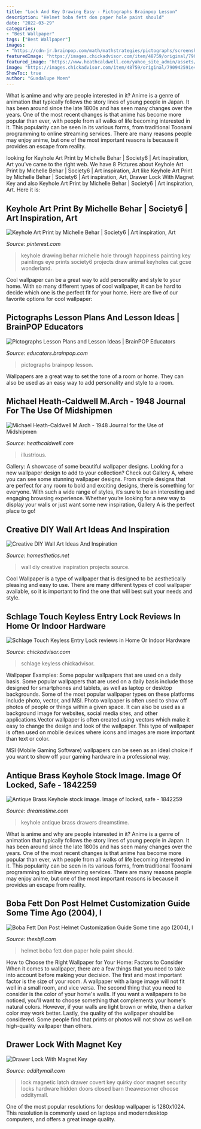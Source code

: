 ```yaml
---
title: "Lock And Key Drawing Easy - Pictographs Brainpop Lesson"
description: "Helmet boba fett don paper hole paint should"
date: "2022-03-29"
categories:
- "Best Wallpaper"
tags: ["Best Wallpaper"]
images:
- "https://cdn-jr.brainpop.com/math/mathstrategies/pictographs/screenshot_1.png"
featuredImage: "https://images.chickadvisor.com/item/48759/original/790942591e46b7a791e1b2e1d77901b2.jpg"
featured_image: "https://www.heathcaldwell.com/yahoo_site_admin/assets/images/Illustrious_2.10733035_std.jpg"
image: "https://images.chickadvisor.com/item/48759/original/790942591e46b7a791e1b2e1d77901b2.jpg"
ShowToc: true
author: "Guadalupe Moen"
---
```



What is anime and why are people interested in it?
Anime is a genre of animation that typically follows the story lines of young people in Japan. It has been around since the late 1800s and has seen many changes over the years. One of the most recent changes is that anime has become more popular than ever, with people from all walks of life becoming interested in it. This popularity can be seen in its various forms, from traditional Toonami programming to online streaming services. There are many reasons people may enjoy anime, but one of the most important reasons is because it provides an escape from reality.

	

		
looking for Keyhole Art Print by Michelle Behar | Society6 | Art inspiration, Art you've came to the right web. We have 8 Pictures about Keyhole Art Print by Michelle Behar | Society6 | Art inspiration, Art like Keyhole Art Print by Michelle Behar | Society6 | Art inspiration, Art, Drawer Lock With Magnet Key and also Keyhole Art Print by Michelle Behar | Society6 | Art inspiration, Art. Here it is:
		
    
## Keyhole Art Print By Michelle Behar | Society6 | Art Inspiration, Art

<img loading=lazy src="https://i.pinimg.com/736x/d8/75/ce/d875ced642875c9f13c9ab342dcbd1bc--gcse-art-drawing-ideas.jpg" onerror="this.onerror=null;this.src='https://tse1.mm.bing.net/th?id=OIP.qr-4slNqrjcoGL4vJPIE-gHaK5&amp;pid=15.1';" alt="Keyhole Art Print by Michelle Behar | Society6 | Art inspiration, Art">

_Source: pinterest.com_

>keyhole drawing behar michelle hole through happiness painting key paintings eye prints society6 projects draw animal keyholes cat gcse wonderland. 

	

Cool wallpaper can be a great way to add personality and style to your home. With so many different types of cool wallpaper, it can be hard to decide which one is the perfect fit for your home. Here are five of our favorite options for cool wallpaper: 

    
## Pictographs Lesson Plans And Lesson Ideas | BrainPOP Educators

<img loading=lazy src="https://cdn-jr.brainpop.com/math/mathstrategies/pictographs/screenshot_1.png" onerror="this.onerror=null;this.src='https://tse1.mm.bing.net/th?id=OIP.u4g5JeygOEYX4UAMwfl0xAHaFr&amp;pid=15.1';" alt="Pictographs Lesson Plans and Lesson Ideas | BrainPOP Educators">

_Source: educators.brainpop.com_

>pictographs brainpop lesson. 

	

Wallpapers are a great way to set the tone of a room or home. They can also be used as an easy way to add personality and style to a room.

    
## Michael Heath-Caldwell M.Arch - 1948 Journal For The Use Of Midshipmen

<img loading=lazy src="https://www.heathcaldwell.com/yahoo_site_admin/assets/images/Illustrious_2.10733035_std.jpg" onerror="this.onerror=null;this.src='https://tse3.mm.bing.net/th?id=OIP.yNc5fksmqNXiJ15xygsyuQHaFC&amp;pid=15.1';" alt="Michael Heath-Caldwell M.Arch - 1948 Journal for the Use of Midshipmen">

_Source: heathcaldwell.com_

>illustrious. 

	

Gallery: A showcase of some beautiful wallpaper designs.
Looking for a new wallpaper design to add to your collection? Check out Gallery A, where you can see some stunning wallpaper designs. From simple designs that are perfect for any room to bold and exciting designs, there is something for everyone. With such a wide range of styles, it’s sure to be an interesting and engaging browsing experience. Whether you’re looking for a new way to display your walls or just want some new inspiration, Gallery A is the perfect place to go!





	
	
    
## Creative DIY Wall Art Ideas And Inspiration

<img loading=lazy src="https://cdn.homesthetics.net/wp-content/uploads/2015/02/1-Creative-DIY-Wall-Art-Projects-hometshetics.net-2.jpg" onerror="this.onerror=null;this.src='https://tse4.mm.bing.net/th?id=OIP.Hei3kG_1QSvpWL_9VUrR7QHaTv&amp;pid=15.1';" alt="Creative DIY Wall Art Ideas And Inspiration">

_Source: homesthetics.net_

>wall diy creative inspiration projects source. 

	

Cool Wallpaper is a type of wallpaper that is designed to be aesthetically pleasing and easy to use. There are many different types of cool wallpaper available, so it is important to find the one that will best suit your needs and style.

    
## Schlage Touch Keyless Entry Lock Reviews In Home Or Indoor Hardware

<img loading=lazy src="https://images.chickadvisor.com/item/48759/original/790942591e46b7a791e1b2e1d77901b2.jpg" onerror="this.onerror=null;this.src='https://tse3.mm.bing.net/th?id=OIP.jW8o61oUZvtE7ctmcsCKPgHaNK&amp;pid=15.1';" alt="Schlage Touch Keyless Entry Lock reviews in Home Or Indoor Hardware">

_Source: chickadvisor.com_

>schlage keyless chickadvisor. 

	

Wallpaper Examples: Some popular wallpapers that are used on a daily basis.
Some popular wallpapers that are used on a daily basis include those designed for smartphones and tablets, as well as laptop or desktop backgrounds. Some of the most popular wallpaper types on these platforms include photo, vector, and MSI. 
Photo wallpaper is often used to show off photos of people or things within a given space. It can also be used as a background image for websites, social media sites, and other applications.Vector wallpaper is often created using vectors which make it easy to change the design and look of the wallpaper. This type of wallpaper is often used on mobile devices where icons and images are more important than text or color. 

MSI (Mobile Gaming Software) wallpapers can be seen as an ideal choice if you want to show off your gaming hardware in a professional way.

    
## Antique Brass Keyhole Stock Image. Image Of Locked, Safe - 1842259

<img loading=lazy src="https://thumbs.dreamstime.com/z/antique-brass-keyhole-1842259.jpg" onerror="this.onerror=null;this.src='https://tse2.mm.bing.net/th?id=OIP.btFODQ5I13UCRDzEpiJTnQHaKM&amp;pid=15.1';" alt="Antique Brass Keyhole stock image. Image of locked, safe - 1842259">

_Source: dreamstime.com_

>keyhole antique brass drawers dreamstime. 

	

What is anime and why are people interested in it?
Anime is a genre of animation that typically follows the story lines of young people in Japan. It has been around since the late 1800s and has seen many changes over the years. One of the most recent changes is that anime has become more popular than ever, with people from all walks of life becoming interested in it. This popularity can be seen in its various forms, from traditional Toonami programming to online streaming services. There are many reasons people may enjoy anime, but one of the most important reasons is because it provides an escape from reality.

    
## Boba Fett Don Post Helmet Customization Guide Some Time Ago (2004), I

<img loading=lazy src="http://www.thexbfl.com/The_Xbox_Football_League/Boba_Fett_Don_Post_Helmet_files/Img_9319RS.jpg" onerror="this.onerror=null;this.src='https://tse1.mm.bing.net/th?id=OIP.g7snHJs81agWrJDtL1PvDgAAAA&amp;pid=15.1';" alt="Boba Fett Don Post Helmet Customization Guide Some time ago (2004), I">

_Source: thexbfl.com_

>helmet boba fett don paper hole paint should. 

	

How to Choose the Right Wallpaper for Your Home: Factors to Consider
When it comes to wallpaper, there are a few things that you need to take into account before making your decision. The first and most important factor is the size of your room. A wallpaper with a large image will not fit well in a small room, and vice versa. 
The second thing that you need to consider is the color of your home's walls. If you want a wallpapers to be noticed, you'll want to choose something that complements your home's natural colors. However, if your walls are light brown or white, then a darker color may work better. 
Lastly, the quality of the wallpaper should be considered. Some people find that prints or photos will not show as well on high-quality wallpaper than others.

    
## Drawer Lock With Magnet Key

<img loading=lazy src="https://odditymall.com/includes/content/drawer-lock-with-magnet-key-6.jpg" onerror="this.onerror=null;this.src='https://tse1.mm.bing.net/th?id=OIP.517iveyw1HXB5972W_FP3QHaEP&amp;pid=15.1';" alt="Drawer Lock With Magnet Key">

_Source: odditymall.com_

>lock magnetic latch drawer covert key quirky door magnet security locks hardware hidden doors closed barn theawesomer choose odditymall. 

	

One of the most popular resolutions for desktop wallpaper is 1280x1024. This resolution is commonly used on laptops and moderndesktop computers, and offers a great image quality.

